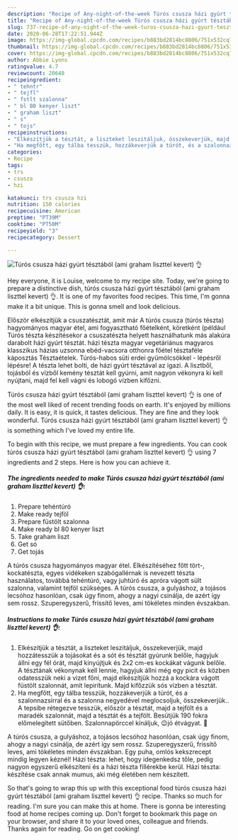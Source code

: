 ```yaml
---
description: "Recipe of Any-night-of-the-week Túrós csusza házi gyúrt tésztából (ami graham liszttel kevert) 👌"
title: "Recipe of Any-night-of-the-week Túrós csusza házi gyúrt tésztából (ami graham liszttel kevert) 👌"
slug: 737-recipe-of-any-night-of-the-week-turos-csusza-hazi-gyurt-tesztabol-ami-graham-liszttel-kevert
date: 2020-06-28T17:22:51.944Z
image: https://img-global.cpcdn.com/recipes/b883bd2814bc8806/751x532cq70/turos-csusza-hazi-gyurt-tesztabol-ami-graham-liszttel-kevert-👌-recept-foto.jpg
thumbnail: https://img-global.cpcdn.com/recipes/b883bd2814bc8806/751x532cq70/turos-csusza-hazi-gyurt-tesztabol-ami-graham-liszttel-kevert-👌-recept-foto.jpg
cover: https://img-global.cpcdn.com/recipes/b883bd2814bc8806/751x532cq70/turos-csusza-hazi-gyurt-tesztabol-ami-graham-liszttel-kevert-👌-recept-foto.jpg
author: Abbie Lyons
ratingvalue: 4.7
reviewcount: 20648
recipeingredient:
- " tehntr"
- " tejfl"
- " fstlt szalonna"
- " bl 80 kenyer liszt"
- " graham liszt"
- " s"
- " tojs"
recipeinstructions:
- "Elkészítjük a tésztát, a liszteket leszitáljuk, összekeverjük, majd hozzátesszük a tojásokat és a sót és tésztát gyúrunk belőle, hagyjuk állni egy fél órát, majd kinyújtjuk és 2x2 cm-es kockákat vágunk belőle. A tésztának vékonynak kell lennie, hagyjuk állni még egy picit és közben odatesszük neki a vizet főni, majd elkészítjük hozzá a kockára vágott füstölt szalonnát, amit lepirítunk. Majd kifőzzük sós vízben a tésztát."
- "Ha megfőtt, egy tálba tesszük, hozzákeverjük a túrót, és a szalonnazsírral és a szalonna negyedével meglocsoljuk, összekeverjük.. A tepsibe rétegezve tesszük, először a tésztát, majd a tejfölt és a maradék szalonnát, majd a tésztát és a tejfölt. Besütjük 190 fokra előmelegített sütőben. Szalonnapörccel kínáljuk, 😉jó étvágyat. 🥰"
categories:
- Recipe
tags:
- trs
- csusza
- hzi

katakunci: trs csusza hzi 
nutrition: 150 calories
recipecuisine: American
preptime: "PT39M"
cooktime: "PT50M"
recipeyield: "3"
recipecategory: Dessert

---
```



![Túrós csusza házi gyúrt tésztából (ami graham liszttel kevert) 👌](https://img-global.cpcdn.com/recipes/b883bd2814bc8806/751x532cq70/turos-csusza-hazi-gyurt-tesztabol-ami-graham-liszttel-kevert-👌-recept-foto.jpg)

Hey everyone, it is Louise, welcome to my recipe site. Today, we're going to prepare a distinctive dish, túrós csusza házi gyúrt tésztából (ami graham liszttel kevert) 👌. It is one of my favorites food recipes. This time, I'm gonna make it a bit unique. This is gonna smell and look delicious.

Először elkészítjük a csuszatésztát, amit már A túrós csusza (túrós tészta) hagyományos magyar étel, ami fogyasztható főételként, köretként (például Túrós tészta készítésekor a csuszatészta helyett használhatunk más alakúra darabolt házi gyúrt tésztát. házi tészta magyar vegetáriánus magyaros klasszikus házias uzsonna ebéd-vacsora otthonra főétel tésztaféle káposztás Tésztaételek. Túrós-habos süti erdei gyümölcsökkel - lépésről lépésre! A tészta lehet bolti, de házi gyúrt tésztával az igazi. A lisztből, tojásból és vízből kemény tésztát kell gyúrni, amit nagyon vékonyra ki kell nyújtani, majd fel kell vágni és lobogó vízben kifőzni.

Túrós csusza házi gyúrt tésztából (ami graham liszttel kevert) 👌 is one of the most well liked of recent trending foods on earth. It's enjoyed by millions daily. It is easy, it is quick, it tastes delicious. They are fine and they look wonderful. Túrós csusza házi gyúrt tésztából (ami graham liszttel kevert) 👌 is something which I've loved my entire life.


To begin with this recipe, we must prepare a few ingredients. You can cook túrós csusza házi gyúrt tésztából (ami graham liszttel kevert) 👌 using 7 ingredients and 2 steps. Here is how you can achieve it.

<!--inarticleads1-->

##### The ingredients needed to make Túrós csusza házi gyúrt tésztából (ami graham liszttel kevert) 👌:

1. Prepare  tehéntúró
1. Make ready  tejföl
1. Prepare  füstölt szalonna
1. Make ready  bl 80 kenyer liszt
1. Take  graham liszt
1. Get  só
1. Get  tojás


A túrós csusza hagyományos magyar étel. Elkészítéséhez főtt tört-, kockatészta, egyes vidékeken szabógallérnak is nevezett tészta használatos, továbbá tehéntúró, vagy juhtúró és apróra vágott sült szalonna, valamint tejföl szükséges. A túrós csusza, a gulyáshoz, a tojásos lecsóhoz hasonlóan, csak úgy finom, ahogy a nagyi csinálja, de azért így sem rossz. Szuperegyszerű, frissítő leves, ami tökéletes minden évszakban. 

<!--inarticleads2-->

##### Instructions to make Túrós csusza házi gyúrt tésztából (ami graham liszttel kevert) 👌:

1. Elkészítjük a tésztát, a liszteket leszitáljuk, összekeverjük, majd hozzátesszük a tojásokat és a sót és tésztát gyúrunk belőle, hagyjuk állni egy fél órát, majd kinyújtjuk és 2x2 cm-es kockákat vágunk belőle. A tésztának vékonynak kell lennie, hagyjuk állni még egy picit és közben odatesszük neki a vizet főni, majd elkészítjük hozzá a kockára vágott füstölt szalonnát, amit lepirítunk. Majd kifőzzük sós vízben a tésztát.
1. Ha megfőtt, egy tálba tesszük, hozzákeverjük a túrót, és a szalonnazsírral és a szalonna negyedével meglocsoljuk, összekeverjük.. A tepsibe rétegezve tesszük, először a tésztát, majd a tejfölt és a maradék szalonnát, majd a tésztát és a tejfölt. Besütjük 190 fokra előmelegített sütőben. Szalonnapörccel kínáljuk, 😉jó étvágyat. 🥰


A túrós csusza, a gulyáshoz, a tojásos lecsóhoz hasonlóan, csak úgy finom, ahogy a nagyi csinálja, de azért így sem rossz. Szuperegyszerű, frissítő leves, ami tökéletes minden évszakban. Egy puha, omlós kekszrecept mindig legyen kéznél! Házi tészta: lehet, hogy idegenkedsz tőle, pedig nagyon egyszerű elkészíteni és a házi tészta fillérekbe kerül. Házi tészta: készítése csak annak mumus, aki még életében nem készített. 

So that's going to wrap this up with this exceptional food túrós csusza házi gyúrt tésztából (ami graham liszttel kevert) 👌 recipe. Thanks so much for reading. I'm sure you can make this at home. There is gonna be interesting food at home recipes coming up. Don't forget to bookmark this page on your browser, and share it to your loved ones, colleague and friends. Thanks again for reading. Go on get cooking!
